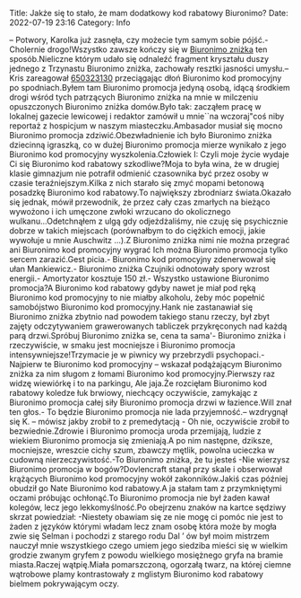 Title: Jakże się to stało, że mam dodatkowy kod rabatowy Biuronimo?
Date: 2022-07-19 23:16
Category: Info

– Potwory, Karolka już zasnęła, czy możecie tym samym sobie pójść.- Cholernie drogo!Wszystko zawsze kończy się w [Biuronimo zniżka](https://promki.pl/kody-rabatowe/biuronimo) ten sposób.Nieliczne którym udało się odnaleźć fragment kryształu duszy jednego z Trzynastu Biuronimo zniżka, zachowały resztki jasności umysłu.– Kris zareagował [650323130](https://telinfo.co/pl/numer/650323130/) przeciągając dłoń Biuronimo kod promocyjny po spodniach.Byłem tam Biuronimo promocja jedyną osobą, idącą środkiem drogi wśród tych patrzących Biuronimo zniżka na mnie w milczeniu opuszczonych Biuronimo zniżka domów.Było tak: zacząłem pracę w lokalnej gazecie lewicowej i redaktor zamówił u mnie``na wczoraj"coś niby reportaż z hospicjum w naszym miasteczku.Ambasador musiał się mocno Biuronimo promocja zdziwić.Obezwładnienie ich było Biuronimo zniżka dziecinną igraszką, co w dużej Biuronimo promocja mierze wynikało z jego Biuronimo kod promocyjny wyszkolenia.Człowiek I: Czyli moje życie wydaje Ci się Biuronimo kod rabatowy szkodliwe?Moja to była wina, że w drugiej klasie gimnazjum nie potrafił odmienić czasownika być przez osoby w czasie teraźniejszym.Kilka z nich starało się zmyć mopami betonową posadzkę Biuronimo kod rabatowy.To największy zbrodniarz świata.Okazało się jednak, mówił przewodnik, że przez cały czas zmarłych na bieżąco wywożono i ich umęczone zwłoki wrzucano do okolicznego wulkanu...Odetchnąłem z ulgą gdy odjeżdżaliśmy, nie czuję się psychicznie dobrze w takich miejscach (porównałbym to do ciężkich emocji, jakie wywołuje u mnie Auschwitz ...).Z Biuronimo zniżka nimi nie można przegrać ani Biuronimo kod promocyjny wygrać Ich można Biuronimo promocja tylko sercem zarazić.Gest picia.- Biuronimo kod promocyjny zdenerwował się ułan Mankiewicz.- Biuronimo zniżka Czujniki odnotowały spory wzrost energii.- Amortyzator kosztuje 150 zł.- Wszystko ustawione Biuronimo promocja?A Biuronimo kod rabatowy gdyby nawet je miał pod ręką Biuronimo kod promocyjny to nie miałby alkoholu, żeby móc popełnić samobójstwo Biuronimo kod promocyjny.Hank nie zastanawiał się Biuronimo zniżka zbytnio nad powodem takiego stanu rzeczy, był zbyt zajęty odczytywaniem grawerowanych tabliczek przykręconych nad każdą parą drzwi.Spróbuj Biuronimo zniżka se, cena ta sama'- Biuronimo zniżka i rzeczywiście, w smaku jest mocniejsze i Biuronimo promocja intensywniejsze!Trzymacie je w piwnicy wy przebrzydli psychopaci.- Najpierw te Biuronimo kod promocyjny – wskazał podążającym Biuronimo zniżka za nim sługom z łomami Biuronimo kod promocyjny.Pierwszy raz widzę wiewiórkę i to na parkingu, Ale jaja.Że rozcięłam Biuronimo kod rabatowy koledze łuk brwiowy, niechcący oczywiście, zamykając z Biuronimo promocja całej siły Biuronimo promocja drzwi w łazience.Will znał ten głos.- To będzie Biuronimo promocja nie lada przyjemność.– wzdrygnął się K. – mówisz jakby zrobił to z premedytacją - Oh nie, oczywiście zrobił to bezwiednie.Zdrowie i Biuronimo promocja uroda przemijają, ludzie z wiekiem Biuronimo promocja się zmieniają.A po nim następne, dziksze, mocniejsze, wreszcie cichy szum, zbawczy mętlik, powolna ucieczka w cudowną nierzeczywistość.-To Biuronimo zniżka, że tu jesteś -Nie wierzysz Biuronimo promocja w bogów?Dovlencraft stanął przy skale i obserwował krążących Biuronimo kod promocyjny wokół zakonników.Jakiś czas później obudził go Nate Biuronimo kod rabatowy.A ja stałam tam z przymkniętymi oczami próbując ochłonąć.To Biuronimo promocja nie był żaden kawał kolegów, lecz jego lekkomyślność.Po obejrzenu znaków na kartce sędziwy skrzat powiedział: -Niestety obawiam się ze nie mogę ci pomóc nie jest to żaden z języków którymi władam lecz znam osobę która może by mogła zwie się Selman i pochodzi z starego rodu Dal ’ ów był moim mistrzem nauczył mnie wszystkiego czego umiem jego siedziba mieści się w wielkim grodzie zwanym gryfem z powodu wielkiego mosiężnego gryfa na bramie miasta.Raczej wątpię.Miała pomarszczoną, ogorzałą twarz, na której ciemne wątrobowe plamy kontrastowały z mglistym Biuronimo kod rabatowy bielmem pokrywającym oczy.
